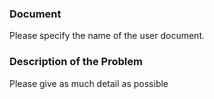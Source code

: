 
### Document
Please specify the name of the user document.

### Description of the Problem
Please give as much detail as possible


